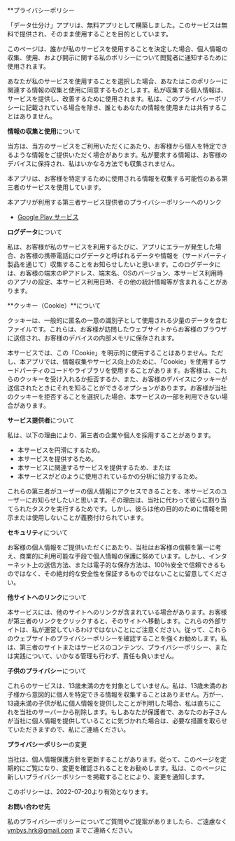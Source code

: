 **プライバシーポリシー

「データ仕分け」アプリは、無料アプリとして構築しました。このサービスは無料で提供され、そのまま使用することを目的としています。

このページは、誰かが私のサービスを使用することを決定した場合、個人情報の収集、使用、および開示に関する私のポリシーについて閲覧者に通知するために使用されます。

あなたが私のサービスを使用することを選択した場合、あなたはこのポリシーに関連する情報の収集と使用に同意するものとします。私が収集する個人情報は、サービスを提供し、改善するために使用されます。私は、このプライバシーポリシーに記載されている場合を除き、誰ともあなたの情報を使用または共有することはありません。

**情報の収集と使用**について

当方は、当方のサービスをご利用いただくにあたり、お客様から個人を特定できるような情報をご提供いただく場合があります。私が要求する情報は、お客様のデバイスに保持され、私はいかなる方法でも収集されません。

本アプリは、お客様を特定するために使用される情報を収集する可能性のある第三者のサービスを使用しています。

本アプリが利用する第三者サービス提供者のプライバシーポリシーへのリンク

* [Google Play サービス](https://www.google.com/policies/privacy/)

**ログデータ**について

私は、お客様が私のサービスを利用するたびに、アプリにエラーが発生した場合、お客様の携帯電話にログデータと呼ばれるデータや情報を（サードパーティ製品を通じて）収集することをお知らせしたいと思います。このログデータには、お客様の端末のIPアドレス、端末名、OSのバージョン、本サービス利用時のアプリの設定、本サービス利用日時、その他の統計情報等が含まれることがあります。

**クッキー（Cookie）**について

クッキーは、一般的に匿名の一意の識別子として使用される少量のデータを含むファイルです。これらは、お客様が訪問したウェブサイトからお客様のブラウザに送信され、お客様のデバイスの内部メモリに保存されます。

本サービスでは、この「Cookie」を明示的に使用することはありません。ただし、本アプリでは、情報収集やサービス向上のために、「Cookie」を使用するサードパーティのコードやライブラリを使用することがあります。お客様は、これらのクッキーを受け入れるか拒否するか、また、お客様のデバイスにクッキーが送信されたときにそれを知ることができるオプションがあります。お客様が当社のクッキーを拒否することを選択した場合、本サービスの一部を利用できない場合があります。

**サービス提供者**について

私は、以下の理由により、第三者の企業や個人を採用することがあります。

* 本サービスを円滑にするため。
* 本サービスを提供するため。
* 本サービスに関連するサービスを提供するため、または
* 本サービスがどのように使用されているかの分析に協力するため。

これらの第三者がユーザーの個人情報にアクセスできることを、本サービスのユーザーにお知らせしたいと思います。その理由は、当社に代わって彼らに割り当てられたタスクを実行するためです。しかし、彼らは他の目的のために情報を開示または使用しないことが義務付けられています。

**セキュリティ**について

お客様の個人情報をご提供いただくにあたり、当社はお客様の信頼を第一に考え、商業的に利用可能な手段で個人情報の保護に努めています。しかし、インターネット上の送信方法、または電子的な保存方法は、100％安全で信頼できるものではなく、その絶対的な安全性を保証するものではないことに留意してください。

**他サイトへのリンク**について

本サービスには、他のサイトへのリンクが含まれている場合があります。お客様が第三者のリンクをクリックすると、そのサイトへ移動します。これらの外部サイトは、私が運営しているわけではないことにご注意ください。従って、これらのウェブサイトのプライバシーポリシーを確認することを強くお勧めします。私は、第三者のサイトまたはサービスのコンテンツ、プライバシーポリシー、または実践について、いかなる管理も行わず、責任も負いません。

**子供のプライバシー**について

これらのサービスは、13歳未満の方を対象としていません。私は、13歳未満のお子様から意図的に個人を特定できる情報を収集することはありません。万が一、13歳未満の子供が私に個人情報を提供したことが判明した場合、私は直ちにこれを当社のサーバーから削除します。もしあなたが保護者で、あなたのお子さんが当社に個人情報を提供していることに気づかれた場合は、必要な措置を取らせていただきますので、私にご連絡ください。

**プライバシーポリシー**の変更

当社は、個人情報保護方針を更新することがあります。従って、このページを定期的にご覧になり、変更を確認されることをお勧めします。私は、このページに新しいプライバシーポリシーを掲載することにより、変更を通知します。

このポリシーは、2022-07-20より有効となります。

**お問い合わせ先**

私のプライバシーポリシーについてご質問やご提案がありましたら、ご遠慮なく ymbys.hrk@gmail.com までご連絡ください。
